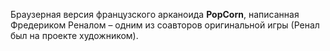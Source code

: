 Браузерная версия французского арканоида **PopCorn**, написанная Фредериком Реналом – одним из соавторов оригинальной игры (Ренал был на проекте художником).